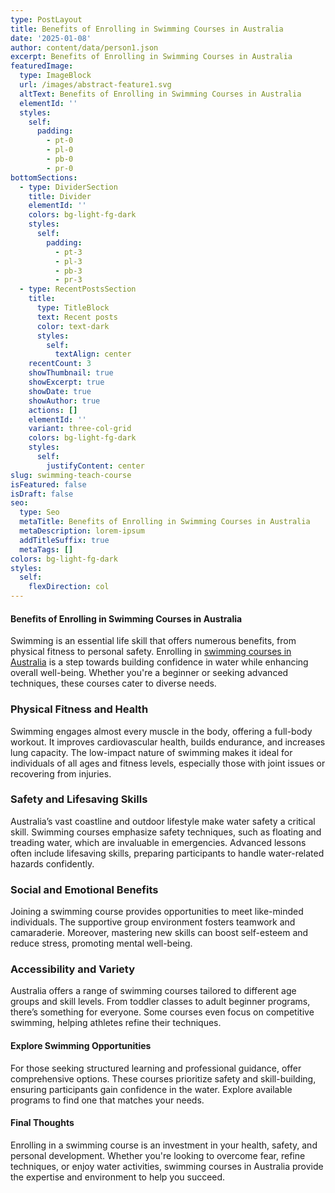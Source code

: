 ```yaml
---
type: PostLayout
title: Benefits of Enrolling in Swimming Courses in Australia
date: '2025-01-08'
author: content/data/person1.json
excerpt: Benefits of Enrolling in Swimming Courses in Australia
featuredImage:
  type: ImageBlock
  url: /images/abstract-feature1.svg
  altText: Benefits of Enrolling in Swimming Courses in Australia
  elementId: ''
  styles:
    self:
      padding:
        - pt-0
        - pl-0
        - pb-0
        - pr-0
bottomSections:
  - type: DividerSection
    title: Divider
    elementId: ''
    colors: bg-light-fg-dark
    styles:
      self:
        padding:
          - pt-3
          - pl-3
          - pb-3
          - pr-3
  - type: RecentPostsSection
    title:
      type: TitleBlock
      text: Recent posts
      color: text-dark
      styles:
        self:
          textAlign: center
    recentCount: 3
    showThumbnail: true
    showExcerpt: true
    showDate: true
    showAuthor: true
    actions: []
    elementId: ''
    variant: three-col-grid
    colors: bg-light-fg-dark
    styles:
      self:
        justifyContent: center
slug: swimming-teach-course
isFeatured: false
isDraft: false
seo:
  type: Seo
  metaTitle: Benefits of Enrolling in Swimming Courses in Australia
  metaDescription: lorem-ipsum
  addTitleSuffix: true
  metaTags: []
colors: bg-light-fg-dark
styles:
  self:
    flexDirection: col
---
```

#### Benefits of Enrolling in Swimming Courses in Australia

Swimming is an essential life skill that offers numerous benefits, from physical fitness to personal safety. Enrolling in [swimming courses in Australia](https://austswim.com.au/course-listing) is a step towards building confidence in water while enhancing overall well-being. Whether you're a beginner or seeking advanced techniques, these courses cater to diverse needs.

### Physical Fitness and Health

Swimming engages almost every muscle in the body, offering a full-body workout. It improves cardiovascular health, builds endurance, and increases lung capacity. The low-impact nature of swimming makes it ideal for individuals of all ages and fitness levels, especially those with joint issues or recovering from injuries.

### Safety and Lifesaving Skills

Australia’s vast coastline and outdoor lifestyle make water safety a critical skill. Swimming courses emphasize safety techniques, such as floating and treading water, which are invaluable in emergencies. Advanced lessons often include lifesaving skills, preparing participants to handle water-related hazards confidently.

### Social and Emotional Benefits

Joining a swimming course provides opportunities to meet like-minded individuals. The supportive group environment fosters teamwork and camaraderie. Moreover, mastering new skills can boost self-esteem and reduce stress, promoting mental well-being.

### Accessibility and Variety

Australia offers a range of swimming courses tailored to different age groups and skill levels. From toddler classes to adult beginner programs, there’s something for everyone. Some courses even focus on competitive swimming, helping athletes refine their techniques.

#### Explore Swimming Opportunities

For those seeking structured learning and professional guidance,  offer comprehensive options. These courses prioritize safety and skill-building, ensuring participants gain confidence in the water. Explore available programs to find one that matches your needs.

#### Final Thoughts

Enrolling in a swimming course is an investment in your health, safety, and personal development. Whether you're looking to overcome fear, refine techniques, or enjoy water activities, swimming courses in Australia provide the expertise and environment to help you succeed.

